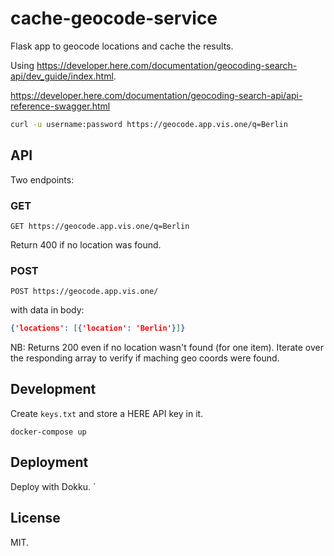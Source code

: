 # cache-geocode-service

Flask app to geocode locations and cache the results.

Using <https://developer.here.com/documentation/geocoding-search-api/dev_guide/index.html>.


https://developer.here.com/documentation/geocoding-search-api/api-reference-swagger.html

```bash
curl -u username:password https://geocode.app.vis.one/q=Berlin
```

## API

Two endpoints:

### GET
```
GET https://geocode.app.vis.one/q=Berlin
```

Return 400 if no location was found.

### POST
```
POST https://geocode.app.vis.one/
```

with data in body:

```json
{'locations': [{'location': 'Berlin'}]}
```

NB: Returns 200 even if no location wasn't found (for one item). Iterate over the responding array to verify if maching geo coords were found.

## Development

Create `keys.txt` and store a HERE API key in it.

```
docker-compose up
```

## Deployment

Deploy with Dokku.
`

## License

MIT.
